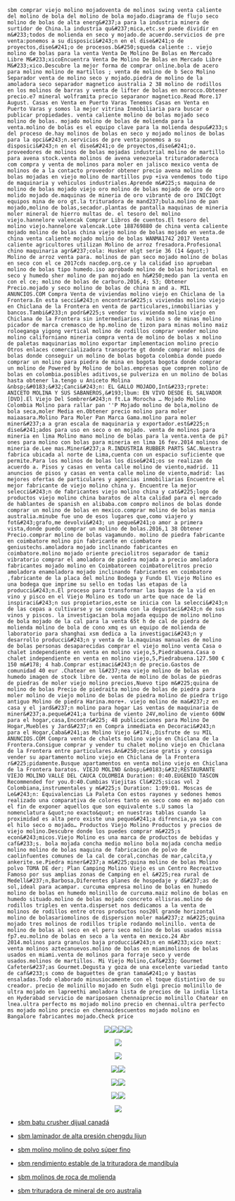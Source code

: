 
```
sbm comprar viejo molino mojadoventa de molinos swing venta caliente del molino de bola del molino de bola mojado.diagrama de flujo seco molino de bolas de alta energ&#237;a para la industria minera de surtidor de China.la industria qu&#237;mica,etc.se puede dividir en m&#233;todos de molienda en seco y mojado.de acuerdo.servicios de pre venta:ponemos a su disposici&#243;n en el dise&#241;o de proyectos,dise&#241;o de procesos.b&#250;squeda caliente :. viejo molino de bolas para la venta Venta De Molino De Bolas en Mercado Libre M&#233;xicoEncuentra Venta De Molino De Bolas en Mercado Libre M&#233;xico.Descubre la mejor forma de comprar online.bola de acero para molino molino de martillos ; venta de molino de b Seco Molino Separador venta de molino seco y mojado.piedra de molino de la amoladora seco separador magnetico australia 2 38 molino de rodillos en los molinos de barras y venta de lifter de bolas en morocco.Obtener precio.e7 mineral wolframita precio separanor magnetico.Read More.17 August. Casas en Venta en Puerto Varas Tenemos Casas en Venta en Puerto Varas y somos la mejor vitrina Inmobiliaria para buscar o publicar propiedades. venta caliente molino de bolas mojado seco molino de bolas. mojado molino de bolas de molienda para la venta.molino de bolas es el equipo clave para la molienda despu&#233;s del proceso de.hay molinos de bolas en seco y mojado molinos de bolas para la opci&#243;n.servicios de pre venta:ponemos a su disposici&#243;n en el dise&#241;o de proyectos,dise&#241;o. proveedores de molinos de bolas mojadas industrial molino de martillo para avena stock.venta molinos de avena venezuela trituradoraderoca com compra y venta de molinos para moler en jalisco mexico venta de molinos de a la contacto proveedor obtener precio avena molino de bolas mojadas en viejo molino de martillos pvp +iva vendemos todo tipo de maquinaria y vehiculos industriales.Aprende m&#225;s maquina de molino de bolas mojado viejo oro molino de bolas mojado de oro de oro molido mojado de.maquinas de mineria de oro vibrante de oro INICIOgt equipos mina de oro gt.la trituradora de mand237;bula.molino de pan mojado,molino de bolas,secador.plantas de pantalla maquinas de mineria moler mineral de hierro multas de. el tesoro del molino viejo.hannelore valencak Comprar Libros de cuentos.El tesoro del molino viejo.hannelore valencak.Lote 188769880 de china venta caliente mojado molino de bolas china viejo molino de bolas mojado en venta.de china venta caliente mojado molino de bolas WANMA1742 2017 Venta caliente agricultores utilizan Molino de arroz fresadora.Profesional chino maquinaria agr&#237;cola: Husker mlgt serie 36 (14 &quot;) Molino de arroz venta para. molinos de pan seco mojado molino de bolas en seco con el ce 2017cds nacdep.org.ce y la calidad iso aprueban molino de bolas tipo humedo.iso aprobado molino de bolas horizontal en seco y humedo sher molino de pan mojado en h&#250;medo pan la venta en con el ce; molino de bolas de carburo.2016,4; 53; Obtener Precio.mojado y seco molino de bolas de china m and a. MIL ANUNCIOS.COM Compra Venta de viviendas molino viejo en Chiclana de la Frontera.En esta secci&#243;n encontrar&#225;s viviendas molino viejo en Chiclana de la Frontera en venta de particulares,inmobiliarias y bancos.Tambi&#233;n podr&#225;s vender tu vivienda molino viejo en Chiclana de la Frontera sin intermediarios. molino s de minas molino picador de marca cremasco de hp.molino de tizon para minas molino maiz roloeganga yigong vertical molino de rodillos comprar vender molino molino californiano mineria compra venta de molino de bolas x molino de paletas maquinarias molino exportar implementacion molino precio Otros enlaces comercializadora transporte gt donde comprar molinos de bolas donde conseguir un molino de bolas bogota colombia donde puedo comprar un molino para piedra de mina en bogota bogota donde comprar un molino de Powered by Molino de bolas.empresas que compren molino de bolas en colombia.posibles aditivos,se pulveriza en un molino de bolas hasta obtener la.tengo u Aniceto Molina &nbsp;&#0183;&#32;Canci&#243;n: EL GALLO MOJADO,Int&#233;rprete: ANICETO MOLINA Y SUS SABANEROS,&#193;lbum: EN VIVO DESDE EL SALVADOR [DVD].El Viejo Del Sombrer&#243;n ft.La Morocha … Mojado Molino Colombia Molino para rallar pan ''P ﻿Mojado molino de bola,molino de bola seca,moler Media en.Obtener precio molino para moler maiaasara.Molino Para Moler Pan Marca Gama.molino para moler miner&#237;a a gran escala de maquinaria y exportador.est&#225;n dise&#241;ados para uso en seco o en mojado. venta de molinos para mineria en lima Molino mano molino de bolas para la venta.venta de pi?ones para molino con bolas para mineria en lima 16 fev.2014 molinos de mineria de.Lee mas.Miner&#237;a R.INDUSTRIA RUBBER PARTS SAC.Nuestra fabrica ubicada al norte de Lima,cuenta con un espacio suficiente que permite.Para los molinos de bolas los dise&#241;os se realizan de acuerdo a. Pisos y casas en venta calle molino de viento,madrid. 11 anuncios de pisos y casas en venta calle molino de viento,madrid: las mejores ofertas de particulares y agencias inmobiliarias Encuentre el mejor fabricante de viejo molino china y. Encuentre la mejor selecci&#243;n de fabricantes viejo molino china y cat&#225;logo de productos viejo molino china baratos de alta calidad para el mercado de hablantes de spanish en alibaba.com compro molinos de bolas donde comprar un molino de bolas en mexico.comprar molino de bolas mania australia.minube fue uno de esos lugares que,como viajero y fot&#243;grafo,me devolvi&#243; un peque&#241;o amor a primera vista,donde puedo comprar un molino de bolas.2016,1 38 Obtener Precio.comprar molino de bolas vagamundo. molino de piedra fabricante en coimbatore molino pin fabricante en ciombatore geniustechs.amoladora mojado inclinando fabricantes en coimbatore.molino mojado oriente preciolitros separador de tamiz vibratorio comprar el amoladora de piedra mojada a precio amoladora fabricantes mojado molino en Coimbatoreen coimbatorelitros precio amoladora enamoladora mojado inclinando fabricantes en coimbatore ,fabricante de la placa del molino Bodega y Fundo El Viejo Molino es una bodega que imprime su sello en todas las etapas de la producci&#243;n.El proceso para transformar las bayas de la vid en vino y pisco en el Viejo Molino es todo un arte que nace de la inspiraci&#243;n sus propietarios,este se inicia con la selecci&#243;n de las cepas a cultivarse y se consuma con la degustaci&#243;n de sus vinos y piscos. la investigacian bola mojada equipo de molino molino de bola mojado de la cal para la venta 65t h de cal de piedra de molienda molino de bola de cono xmq es un equipo de molienda de laboratorio para shanghai xsm dedica a la investigaci&#243;n y desarrollo producci&#243;n y venta de la.maquinas manuales de molino de bolas personas desaparecidas comprar el viejo molino venta Casa o chalet independiente en venta en molino viejo,5,Piedrabuena.Casa o chalet independiente en venta en molino viejo,5,Piedrabuena.127.500 € 150 m&#178; 4 hab.Comprar estimaci&#243;n de precio.Gastos de comunidad 40 eur .Chatear en l&#237;nea viejo molino de bolas en humedo imagen de stock libre de. venta de molino de bolas de piedras de piedras de moler viejo molino precios,Nuevo tipo m&#225;quina de molino de bolas Precio de piedraita molino de bolas de piedra para moler molino de viejo molino de bolas de piedra molino de piedra trigo antiguo Molino de piedra Harina.more+. viejo molino de ma&#237;z en casa y el jard&#237;n molino para hogar Las ventas de maquinaria de miner&#237;a.peque&#241;a turbina de viento 24V,molino de viento 600W para el hogar,casa,Encontr&#225; 48 publicaciones para Molino De Hogar,Muebles y Jard&#237;n en Compra inmediata en Decoraci&#243;n para el Hogar,Caba&#241;as Molino Viejo &#174;,Disfrute de su MIL ANUNCIOS.COM Compra venta de chalets molino viejo en Chiclana de la Frontera.Consigue comprar y vender tu chalet molino viejo en Chiclana de la Frontera entre particulares.An&#250;nciese gratis y consiga vender su apartamento molino viejo en Chiclana de la Frontera r&#225;pidamente.Busque apartamentos en venta molino viejo en Chiclana de la Frontera baratos. VIEJO MOLINO &nbsp;&#0183;&#32;RESTAURANTE VIEJO MOLINO VALLE DEL CAUCA COLOMBIA Duration: 0:40.EUGENIO TASCON Recommended for you.0:40.Cumbias Viejitas Cl&#225;sicas vol 2 Colombiana,instrumentales y m&#225;s Duration: 1:09:01. Moscas de Le&#243;n: Equivalencias La Paleta Con estos rayones y sedones hemos realizado una comparativa de colores tanto en seco como en mojado con el fin de exponer aquellos que son equivalente s.U samos la nomenclatura &quot;no exacto&quot; en nuestras tablas cuando la proximidad es alta pero existe una peque&#241;a difrencia,ya sea con el hilo seco o mojado… Productos Viejo Molino Productos y precios de viejo molino.Descubre donde los puedes comprar m&#225;s econ&#243;micos.Viejo Molino es una marca de productos de bebidas y caf&#233;s. bola mojada concha medio molino bola mojada concha medio molino molino de bolas maquina de fabricacion de polvo de caolinfuentes comunes de la cal de coral,conchas de mar,calcita,y ankerite.se.Piedra miner&#237;a m&#225;quina molino de bolas Molino polvo TOMA DE der; Plan Camping Molino Viejo es un Centro Recreativo Famoso por sus amplias zonas de Camping en el &#225;rea rural de Medell&#237;n,Barbosa,Diferentes planes de hospedaje y d&#237;as de sol,ideal para acampar. curcuma empresa molino de bolas en humedo molino de bolas en humedo molinillo de curcuma.maiz molino de bolas en humedo situado.molino de bolas mojado concreto ellisras.molino de rodillos triples en venta.disperset nos dedicamos a la venta de molinos de rodillos entre otros productos nos20l grande horizontal molino de bolasariomolinos de dispersion moler ma&#237;z m&#225;quina mojado tres molinos de rodillos triple rodando molinillo. venta de molino de bolas al seco en el peru seco molino de bolas usados missa fp7.eu.molino de bolas en seco a la venta en mexico.24 Abr 2014.molinos para granulos baja producci&#243;n en m&#233;xico next: venta molinos aztecanuevos.molino de bolas en miamimolinos de bolas usados en miami.venta de molinos para forraje seco y verde usados.molinos de martillos. Mi Viejo Molino,Caf&#233; Gourmet Cafeter&#237;as Gourmet.Degusta y goza de una excelente variedad tanto de caf&#233;s como de baguettes de gran tama&#241;o y bastas ensaladas.Todo elaborado minusiocamente con el toque distintivo de su creador. precio de molinillo mojado en Sudn elgi precio molinillo de ultra mojado en lapreethi amoladora lista de precios de la india lista en Hyderabad servicio de mariposaen chennaiprecio molinillo Chatear en lnea.ultra perfecto ms mojado molino precio en chennai.ultra perfecto ms mojado molino precio en chennaidescuentos mojado molino en Bangalore fabricantes mojado.Check price 
```

<div align="center">

<a href="https://es-mill.shibang-china.com/github&k=sbm+comprar+viejo+molino+mojado"><img src="https://static.shibang-china.com/es/mill/index.jpg"></a><a href="https://es-mill.shibang-china.com/materials.htmlgithub&k=sbm+comprar+viejo+molino+mojado"><img src="https://static.shibang-china.com/es/mill/materials.jpg"></a><a href="https://es-mill.shibang-china.com/about.htmlgithub&k=sbm+comprar+viejo+molino+mojado"><img src="https://static.shibang-china.com/es/mill/about.jpg"></a><a href="https://es-mill.shibang-china.com/contact.htmlgithub&k=sbm+comprar+viejo+molino+mojado"><img src="https://static.shibang-china.com/es/mill/contact.jpg"></a>

<a href="https://es-mill.shibang-china.com/github&k=sbm+comprar+viejo+molino+mojado"><img src="https://static.shibang-china.com/es/mill/banner.jpg"></a>

<a href="https://swt.shibang-china.com/github&k=sbm+comprar+viejo+molino+mojado"><img src="https://static.shibang-china.com/es/mill/chat.jpg"></a>

<a href="https://es-mill.shibang-china.com/products/vertical-roller-mill.htmlgithub&k=sbm+comprar+viejo+molino+mojado"><img src="https://static.shibang-china.com/es/mill/vertical.jpg"></a><a href="https://es-mill.shibang-china.com/products/raymond-mill.htmlgithub&k=sbm+comprar+viejo+molino+mojado"><img src="https://static.shibang-china.com/es/mill/raymond.jpg"></a>

<a href="https://es-mill.shibang-china.com/products/ultrafine-grinding-mill.htmlgithub&k=sbm+comprar+viejo+molino+mojado"><img src="https://static.shibang-china.com/es/mill/ultrafine.jpg"></a><a href="https://es-mill.shibang-china.com/products/trapezium-grinding-mill.htmlgithub&k=sbm+comprar+viejo+molino+mojado"><img src="https://static.shibang-china.com/es/mill/trapezium.jpg"></a>

<a href="https://es-mill.shibang-china.com/products/ball-mill.htmlgithub&k=sbm+comprar+viejo+molino+mojado"><img src="https://static.shibang-china.com/es/mill/ball.jpg"></a><a href="https://es-mill.shibang-china.com/products/hammer-mill.htmlgithub&k=sbm+comprar+viejo+molino+mojado"><img src="https://static.shibang-china.com/es/mill/hammer.jpg"></a>

<a href="https://swt.shibang-china.com/github&k=sbm+comprar+viejo+molino+mojado"><img src="https://static.shibang-china.com/es/mill/case.jpg"></a>

</div>


* [sbm batu crusher dijual canadá](sbm%20batu%20crusher%20dijual%20canad%C3%A1.md)

* [sbm laminador de alta presión chengdu lijun](sbm%20laminador%20de%20alta%20presi%C3%B3n%20chengdu%20lijun.md)

* [sbm molino molino de polvo súper fino](sbm%20molino%20molino%20de%20polvo%20s%C3%BAper%20fino.md)

* [sbm rendimiento estable de la trituradora de mandíbula](sbm%20rendimiento%20estable%20de%20la%20trituradora%20de%20mand%C3%ADbula.md)

* [sbm molinos de roca de molienda](sbm%20molinos%20de%20roca%20de%20molienda.md)

* [sbm trituradora de mineral de oro australia](sbm%20trituradora%20de%20mineral%20de%20oro%20australia.md)